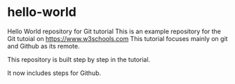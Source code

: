# hello-world
Hello World repository for Git tutorial
This is an example repository for the Git tutoial on https://www.w3schools.com
This tutorial focuses mainly on git and Github  as its remote.

This repository is built step by step in the tutorial.

It now includes steps for Github.
